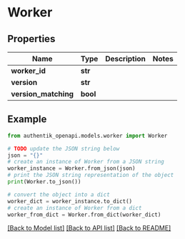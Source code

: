 # Worker


## Properties

Name | Type | Description | Notes
------------ | ------------- | ------------- | -------------
**worker_id** | **str** |  | 
**version** | **str** |  | 
**version_matching** | **bool** |  | 

## Example

```python
from authentik_openapi.models.worker import Worker

# TODO update the JSON string below
json = "{}"
# create an instance of Worker from a JSON string
worker_instance = Worker.from_json(json)
# print the JSON string representation of the object
print(Worker.to_json())

# convert the object into a dict
worker_dict = worker_instance.to_dict()
# create an instance of Worker from a dict
worker_from_dict = Worker.from_dict(worker_dict)
```
[[Back to Model list]](../README.md#documentation-for-models) [[Back to API list]](../README.md#documentation-for-api-endpoints) [[Back to README]](../README.md)


